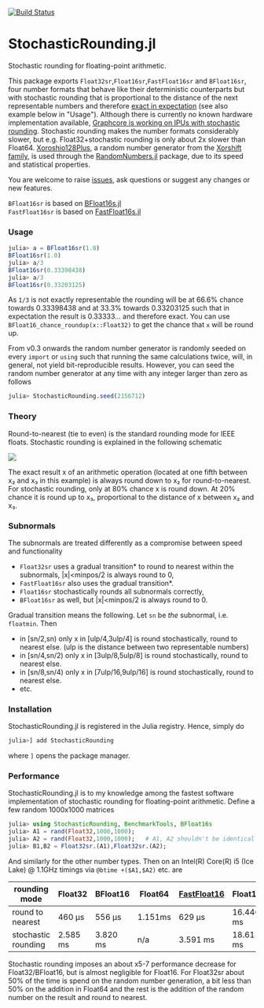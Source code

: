 [![Build Status](https://travis-ci.com/milankl/StochasticRounding.jl.svg?branch=master)](https://travis-ci.com/milankl/StochasticRounding.jl)

# StochasticRounding.jl

Stochastic rounding for floating-point arithmetic.

This package exports `Float32sr`,`Float16sr`,`FastFloat16sr` and `BFloat16sr`, four number formats that behave
like their deterministic counterparts but with stochastic rounding that is proportional to the distance of the
next representable numbers and therefore [exact in expectation](https://en.wikipedia.org/wiki/Rounding#Stochastic_rounding)
(see also example below in "Usage").  Although there is currently no known hardware implementation available, 
[Graphcore is working on IPUs with stochastic rounding](https://www.graphcore.ai/posts/directions-of-ai-research). 
Stochastic rounding makes the number formats considerably slower, but e.g. Float32+stochastic rounding is only 
about 2x slower than Float64. [Xoroshio128Plus](https://sunoru.github.io/RandomNumbers.jl/stable/man/xorshifts/#Xorshift-Family-1), 
a random number generator from the [Xorshift family](https://en.wikipedia.org/wiki/Xorshift), is used through the 
[RandomNumbers.jl](https://github.com/sunoru/RandomNumbers.jl) package, due to its speed and statistical properties.

You are welcome to raise [issues](https://github.com/milankl/StochasticRounding.jl/issues), ask questions or suggest any changes or new features.

`BFloat16sr` is based on [BFloat16s.jl](https://github.com/JuliaMath/BFloat16s.jl)   
`FastFloat16sr` is based on [FastFloat16s.jl](https://github.com/milankl/FastFloat16s.jl)

### Usage

```julia
julia> a = BFloat16sr(1.0)
BFloat16sr(1.0)
julia> a/3
BFloat16sr(0.33398438)
julia> a/3
BFloat16sr(0.33203125)
```
As `1/3` is not exactly representable the rounding will be at 66.6% chance towards 0.33398438 
and at 33.3% towards 0.33203125 such that in expectation the result is 0.33333... and therefore exact. 
You can use `BFloat16_chance_roundup(x::Float32)` to get the chance that `x` will be round up.

From v0.3 onwards the random number generator is randomly seeded on every `import`
or `using` such that running the same calculations twice, will, in general, not
yield bit-reproducible results. However, you can seed the random number generator
at any time with any integer larger than zero as follows

```julia
julia> StochasticRounding.seed(2156712)
```

### Theory

Round-to-nearest (tie to even) is the standard rounding mode for IEEE floats. Stochastic rounding is explained in the following schematic

<img src="figs/schematic.png">

The exact result x of an arithmetic operation (located at one fifth between x₂ and x₃ in this example) is always round down to x₂ for round-to-nearest.
For stochastic rounding, only at 80% chance x is round down. At 20% chance it is round up to x₃, proportional to the distance of x between x₂ and x₃.

### Subnormals

The subnormals are treated differently as a compromise between speed and functionality
- `Float32sr` uses a gradual transition* to round to nearest within the subnormals, |x|<minpos/2 is always round to 0,
- `FastFloat16sr` also uses the gradual transition*.
- `Float16sr` stochastically rounds all subnormals correctly,
- `BFloat16sr` as well, but |x|<minpos/2 is always round to 0.

Gradual transition means the following. Let `sn` be *the* subnormal, i.e. `floatmin`. Then
- in [sn/2,sn) only x in [ulp/4,3ulp/4] is round stochastically, round to nearest else. (ulp is the distance between two representable numbers)
- in [sn/4,sn/2) only x in [3ulp/8,5ulp/8] is round stochastically, round to nearest else.
- in [sn/8,sn/4) only x in [7ulp/16,9ulp/16] is round stochastically, round to nearest else.
- etc.

### Installation
StochasticRounding.jl is registered in the Julia registry. Hence, simply do
```julia
julia>] add StochasticRounding
```
where `]` opens the package manager.

### Performance

StochasticRounding.jl is to my knowledge among the fastest software implementation of stochastic rounding for floating-point arithmetic. Define a few random 1000x1000 matrices
```julia
julia> using StochasticRounding, BenchmarkTools, BFloat16s
julia> A1 = rand(Float32,1000,1000);
julia> A2 = rand(Float32,1000,1000);   # A1, A2 shouldn't be identical as a+a=2a is not round
julia> B1,B2 = Float32sr.(A1),Float32sr.(A2);
```
And similarly for the other number types. Then on an Intel(R) Core(R) i5 (Ice Lake) @ 1.1GHz timings via `@btime +($A1,$A2)` etc. are

| rounding mode         | Float32    | BFloat16   | Float64   | [FastFloat16](https://github.com/milankl/FastFloat16s.jl) | Float16   |
| --------------------- | ---------- | ---------- | --------- | ----------- | --------- |
| round to nearest      | 460 μs     | 556 μs     | 1.151ms   | 629 μs      | 16.446 ms |
| stochastic rounding   | 2.585 ms   | 3.820 ms   | n/a       | 3.591 ms    | 18.611 ms |

Stochastic rounding imposes an about x5-7 performance decrease for Float32/BFloat16, but is almost negligible for Float16. 
For Float32sr about 50% of the time is spend on the random number generation, a bit less than 50% on the addition in
Float64 and the rest is the addition of the random number on the result and round to nearest.
